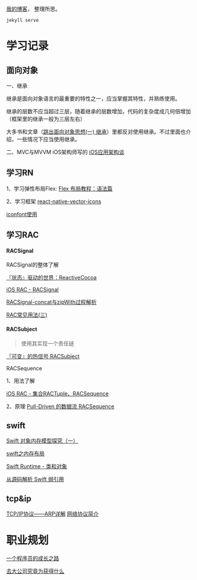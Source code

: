 [我的博客](https://awanglilong.github.io/)，
整理所思。

```
jekyll serve

```

# 学习记录

## 面向对象
一、继承

继承是面向对象语言的最重要的特性之一，应当掌握其特性，并熟练使用。

继承的层数不应当超过三层，随着继承的层数增加，代码的复杂度成几何倍增加（框架里的继承一般为三层左右）

大多书和文章（[跳出面向对象思想(一) 继承](https://casatwy.com/tiao-chu-mian-xiang-dui-xiang-si-xiang-yi-ji-cheng.html)）里都反对使用继承。不过里面也介绍，一些情况下应当使用继承。

二、MVC与MVVM
iOS架构师写的 [iOS应用架构谈](https://casatwy.com/iosying-yong-jia-gou-tan-kai-pian.html)


## 学习RN

1、学习弹性布局Flex: [Flex 布局教程：语法篇](http://www.ruanyifeng.com/blog/2015/07/flex-grammar.html)

2、学习框架 [react-native-vector-icons](https://github.com/oblador/react-native-vector-icons) 

 [iconfont使用](https://www.jianshu.com/p/332198bf46a7)


## 学习RAC

#### RACSignal
RACSignal的整体了解

[『状态』驱动的世界：ReactiveCocoa](https://github.com/draveness/analyze/blob/master/contents/ReactiveObjC/RACSignal.md)

[iOS RAC - RACSignal](https://www.jianshu.com/p/35a28cf0a22f)

[RACSignal-concat与zipWith过程解析](https://chipengliu.github.io/2019/01/13/RACSignal-concat-zipWith/)

[RAC常见用法(三)](https://www.jianshu.com/p/715b7235da1d)

#### RACSubject

>使用其实现一个责任链

[『可变』的热信号 RACSubject](https://github.com/draveness/analyze/blob/master/contents/ReactiveObjC/RACSubject.md)


RACSequence

1、用法了解

[iOS RAC - 集合RACTuple、RACSequence](https://www.jianshu.com/p/a57060bf6158)

2、原理
[Pull-Driven 的数据流 RACSequence](https://github.com/draveness/analyze/blob/master/contents/ReactiveObjC/RACSequence.md)




## swift

[Swift 对象内存模型探究（一）](https://mp.weixin.qq.com/s/zIkB9KnAt1YPWGOOwyqY3Q)

[swift之内存布局](https://www.jianshu.com/p/d341974404a7)

[Swift Runtime - 类和对象](https://www.jianshu.com/p/6ae6754923b4)

[从源码解析 Swift 弱引用](https://zhuanlan.zhihu.com/p/58179258)

## tcp&ip

[TCP/IP协议——ARP详解](_posts/tcp&ip/TCPIP协议——ARP详解.md)
[网络协议简介](https://github.com/zqjflash/tcp-ip-protocol)

# 职业规划
[一个程序员的成长之路](https://github.com/awanglilong/awanglilong.github.io/issues/1)

[去大公司究竟为获得什么](https://github.com/awanglilong/awanglilong.github.io/issues/3)
